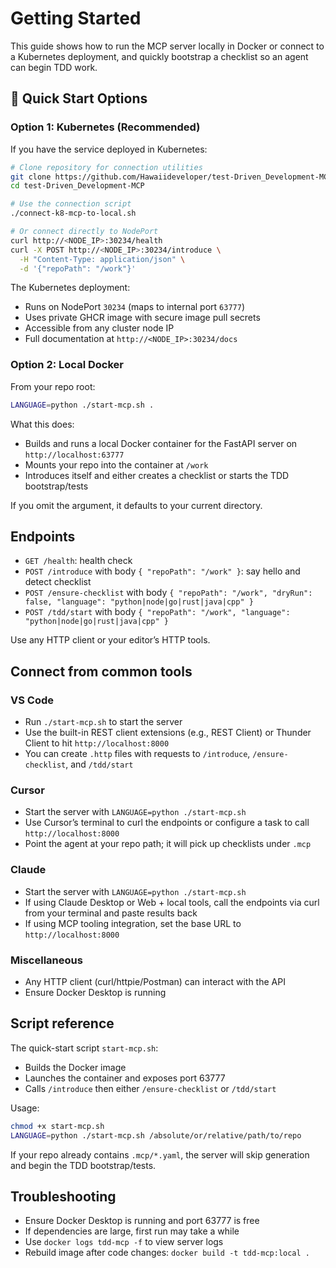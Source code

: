 # Getting Started

This guide shows how to run the MCP server locally in Docker or connect to a Kubernetes deployment, and quickly bootstrap a checklist so an agent can begin TDD work.

## 🚀 Quick Start Options

### Option 1: Kubernetes (Recommended)

If you have the service deployed in Kubernetes:

```bash
# Clone repository for connection utilities
git clone https://github.com/Hawaiideveloper/test-Driven_Development-MCP.git
cd test-Driven_Development-MCP

# Use the connection script
./connect-k8-mcp-to-local.sh

# Or connect directly to NodePort
curl http://<NODE_IP>:30234/health
curl -X POST http://<NODE_IP>:30234/introduce \
  -H "Content-Type: application/json" \
  -d '{"repoPath": "/work"}'
```

The Kubernetes deployment:
- Runs on NodePort `30234` (maps to internal port `63777`)
- Uses private GHCR image with secure image pull secrets
- Accessible from any cluster node IP
- Full documentation at `http://<NODE_IP>:30234/docs`

### Option 2: Local Docker

From your repo root:

```bash
LANGUAGE=python ./start-mcp.sh .
```

What this does:
- Builds and runs a local Docker container for the FastAPI server on `http://localhost:63777`
- Mounts your repo into the container at `/work`
- Introduces itself and either creates a checklist or starts the TDD bootstrap/tests

If you omit the argument, it defaults to your current directory.

## Endpoints

- `GET /health`: health check
- `POST /introduce` with body `{ "repoPath": "/work" }`: say hello and detect checklist
- `POST /ensure-checklist` with body `{ "repoPath": "/work", "dryRun": false, "language": "python|node|go|rust|java|cpp" }`
- `POST /tdd/start` with body `{ "repoPath": "/work", "language": "python|node|go|rust|java|cpp" }`

Use any HTTP client or your editor’s HTTP tools.

## Connect from common tools

### VS Code
- Run `./start-mcp.sh` to start the server
- Use the built-in REST client extensions (e.g., REST Client) or Thunder Client to hit `http://localhost:8000`
- You can create `.http` files with requests to `/introduce`, `/ensure-checklist`, and `/tdd/start`

### Cursor
- Start the server with `LANGUAGE=python ./start-mcp.sh`
- Use Cursor’s terminal to curl the endpoints or configure a task to call `http://localhost:8000`
- Point the agent at your repo path; it will pick up checklists under `.mcp`

### Claude
- Start the server with `LANGUAGE=python ./start-mcp.sh`
- If using Claude Desktop or Web + local tools, call the endpoints via curl from your terminal and paste results back
- If using MCP tooling integration, set the base URL to `http://localhost:8000`

### Miscellaneous
- Any HTTP client (curl/httpie/Postman) can interact with the API
- Ensure Docker Desktop is running

## Script reference

The quick-start script `start-mcp.sh`:
- Builds the Docker image
- Launches the container and exposes port 63777
- Calls `/introduce` then either `/ensure-checklist` or `/tdd/start`

Usage:

```bash
chmod +x start-mcp.sh
LANGUAGE=python ./start-mcp.sh /absolute/or/relative/path/to/repo
```

If your repo already contains `.mcp/*.yaml`, the server will skip generation and begin the TDD bootstrap/tests.

## Troubleshooting

- Ensure Docker Desktop is running and port 63777 is free
- If dependencies are large, first run may take a while
- Use `docker logs tdd-mcp -f` to view server logs
- Rebuild image after code changes: `docker build -t tdd-mcp:local .`


